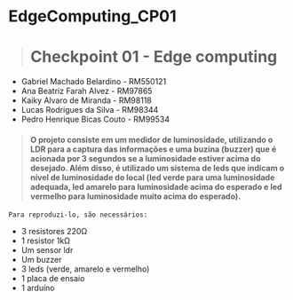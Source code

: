 # EdgeComputing_CP01

> # Checkpoint 01 - Edge computing
<ul>
<li> Gabriel Machado Belardino - RM550121</li>
<li> Ana Beatriz Farah Alvez - RM97865 </li>
<li> Kaiky Alvaro de Miranda - RM98118 </li>
<li> Lucas Rodrigues da Silva - RM98344 </li>
<li> Pedro Henrique Bicas Couto - RM99534 </li>
</ul>

> #### O projeto consiste em um medidor de luminosidade, utilizando o LDR para a captura das informações e uma buzina (buzzer) que é acionada por 3 segundos se a luminosidade estiver acima do desejado. Além disso, é utilizado um sistema de leds que indicam o nível de luminosidade do local (led verde para uma luminosidade adequada, led amarelo para luminosidade acima do esperado e led vermelho para luminosidade muito acima do esperado).

	Para reproduzi-lo, são necessários:
<ul>
<li> 3 resistores 220Ω </li>
<li> 1 resistor 1kΩ </li>
<li> Um sensor ldr </li>
<li> Um buzzer </li>
<li> 3 leds (verde, amarelo e vermelho) </li>
<li> 1 placa de ensaio </li>
<li>1 arduíno </li>
</ul>
